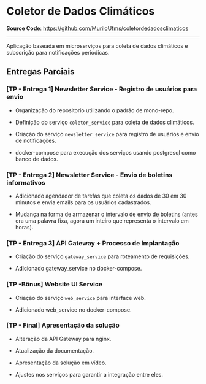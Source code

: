 # Coletor de Dados Climáticos

**Source Code**: https://github.com/MuriloUfms/coletordedadosclimaticos

---

Aplicação baseada em microserviços para coleta de dados climáticos e subscrição para notificações periodicas.


## Entregas Parciais

### [TP - Entrega 1] Newsletter Service - Registro de usuários para envio

- Organização do repositorio utilizando o padrão de mono-repo.

- Definição do serviço `coletor_service` para coleta de dados climáticos.

- Criação do serviço `newsletter_service` para registro de usuários e envio de notificações.

- docker-compose para execução dos serviços usando postgresql como banco de dados.


### [TP - Entrega 2] Newsletter Service - Envio de boletins informativos

- Adicionado agendador de tarefas que coleta os dados de 30 em 30 minutos e envia emails para os usuários cadastrados.

- Mudança na forma de armazenar o intervalo de envio de boletins (antes era uma palavra fixa, agora um inteiro que representa o intervalo em horas).


### [TP - Entrega 3] API Gateway + Processo de Implantação

- Criação do serviço `gateway_service` para roteamento de requisições.

- Adicionado gateway_service no docker-compose.


### [TP -Bônus] Website UI Service

- Criação do serviço `web_service` para interface web.

- Adicionado web_service no docker-compose.


### [TP - Final] Apresentação da solução

- Alteração da API Gateway para nginx.

- Atualização da documentação.

- Apresentação da solução em vídeo.

- Ajustes nos serviços para garantir a integração entre eles.
